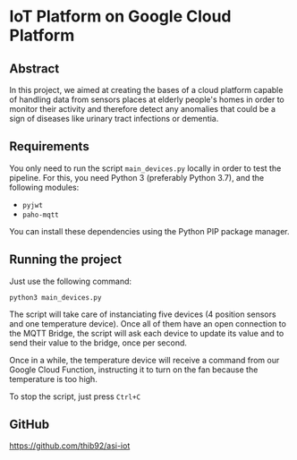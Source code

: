 # IoT Platform on Google Cloud Platform

## Abstract

In this project, we aimed at creating the bases of a cloud platform capable of handling data from sensors places at elderly people's homes in order to monitor their activity and therefore detect any anomalies that could be a sign of diseases like urinary tract infections or dementia. 

## Requirements

You only need to run the script `main_devices.py` locally in order to test the pipeline. For this, you need Python 3 (preferably Python 3.7), and the following modules:
* `pyjwt`
* `paho-mqtt`

You can install these dependencies using the Python PIP package manager.

## Running the project

Just use the following command:

`python3 main_devices.py`

The script will take care of instanciating five devices (4 position sensors and one temperature device).
Once all of them have an open connection to the MQTT Bridge, the script will ask each device to update its value and to send their value to the bridge, once per second.

Once in a while, the temperature device will receive a command from our Google Cloud Function, instructing it to turn on the fan because the temperature is too high.

To stop the script, just press `Ctrl+C`

## GitHub

https://github.com/thib92/asi-iot
